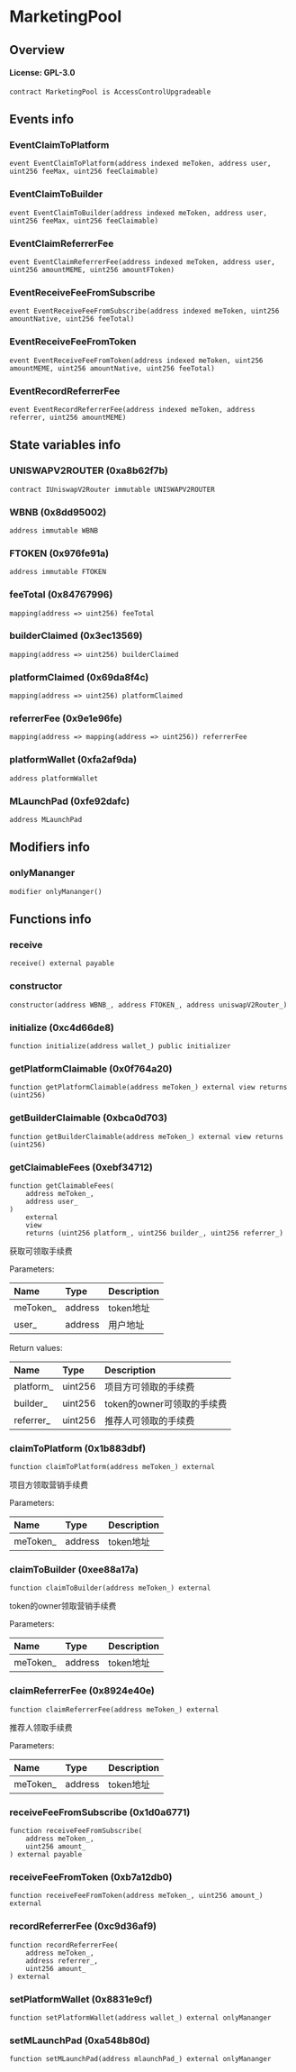 # MarketingPool

## Overview

#### License: GPL-3.0

```solidity
contract MarketingPool is AccessControlUpgradeable
```


## Events info

### EventClaimToPlatform

```solidity
event EventClaimToPlatform(address indexed meToken, address user, uint256 feeMax, uint256 feeClaimable)
```


### EventClaimToBuilder

```solidity
event EventClaimToBuilder(address indexed meToken, address user, uint256 feeMax, uint256 feeClaimable)
```


### EventClaimReferrerFee

```solidity
event EventClaimReferrerFee(address indexed meToken, address user, uint256 amountMEME, uint256 amountFToken)
```


### EventReceiveFeeFromSubscribe

```solidity
event EventReceiveFeeFromSubscribe(address indexed meToken, uint256 amountNative, uint256 feeTotal)
```


### EventReceiveFeeFromToken

```solidity
event EventReceiveFeeFromToken(address indexed meToken, uint256 amountMEME, uint256 amountNative, uint256 feeTotal)
```


### EventRecordReferrerFee

```solidity
event EventRecordReferrerFee(address indexed meToken, address referrer, uint256 amountMEME)
```


## State variables info

### UNISWAPV2ROUTER (0xa8b62f7b)

```solidity
contract IUniswapV2Router immutable UNISWAPV2ROUTER
```


### WBNB (0x8dd95002)

```solidity
address immutable WBNB
```


### FTOKEN (0x976fe91a)

```solidity
address immutable FTOKEN
```


### feeTotal (0x84767996)

```solidity
mapping(address => uint256) feeTotal
```


### builderClaimed (0x3ec13569)

```solidity
mapping(address => uint256) builderClaimed
```


### platformClaimed (0x69da8f4c)

```solidity
mapping(address => uint256) platformClaimed
```


### referrerFee (0x9e1e96fe)

```solidity
mapping(address => mapping(address => uint256)) referrerFee
```


### platformWallet (0xfa2af9da)

```solidity
address platformWallet
```


### MLaunchPad (0xfe92dafc)

```solidity
address MLaunchPad
```


## Modifiers info

### onlyMananger

```solidity
modifier onlyMananger()
```


## Functions info

### receive

```solidity
receive() external payable
```


### constructor

```solidity
constructor(address WBNB_, address FTOKEN_, address uniswapV2Router_)
```


### initialize (0xc4d66de8)

```solidity
function initialize(address wallet_) public initializer
```


### getPlatformClaimable (0x0f764a20)

```solidity
function getPlatformClaimable(address meToken_) external view returns (uint256)
```


### getBuilderClaimable (0xbca0d703)

```solidity
function getBuilderClaimable(address meToken_) external view returns (uint256)
```


### getClaimableFees (0xebf34712)

```solidity
function getClaimableFees(
    address meToken_,
    address user_
)
    external
    view
    returns (uint256 platform_, uint256 builder_, uint256 referrer_)
```

获取可领取手续费


Parameters:

| Name     | Type    | Description |
| :------- | :------ | :---------- |
| meToken_ | address | token地址     |
| user_    | address | 用户地址        |


Return values:

| Name      | Type    | Description         |
| :-------- | :------ | :------------------ |
| platform_ | uint256 | 项目方可领取的手续费          |
| builder_  | uint256 | token的owner可领取的手续费  |
| referrer_ | uint256 | 推荐人可领取的手续费          |

### claimToPlatform (0x1b883dbf)

```solidity
function claimToPlatform(address meToken_) external
```

项目方领取营销手续费


Parameters:

| Name     | Type    | Description |
| :------- | :------ | :---------- |
| meToken_ | address | token地址     |

### claimToBuilder (0xee88a17a)

```solidity
function claimToBuilder(address meToken_) external
```

token的owner领取营销手续费


Parameters:

| Name     | Type    | Description |
| :------- | :------ | :---------- |
| meToken_ | address | token地址     |

### claimReferrerFee (0x8924e40e)

```solidity
function claimReferrerFee(address meToken_) external
```

推荐人领取手续费


Parameters:

| Name     | Type    | Description |
| :------- | :------ | :---------- |
| meToken_ | address | token地址     |

### receiveFeeFromSubscribe (0x1d0a6771)

```solidity
function receiveFeeFromSubscribe(
    address meToken_,
    uint256 amount_
) external payable
```


### receiveFeeFromToken (0xb7a12db0)

```solidity
function receiveFeeFromToken(address meToken_, uint256 amount_) external
```


### recordReferrerFee (0xc9d36af9)

```solidity
function recordReferrerFee(
    address meToken_,
    address referrer_,
    uint256 amount_
) external
```


### setPlatformWallet (0x8831e9cf)

```solidity
function setPlatformWallet(address wallet_) external onlyMananger
```


### setMLaunchPad (0xa548b80d)

```solidity
function setMLaunchPad(address mlaunchPad_) external onlyMananger
```

